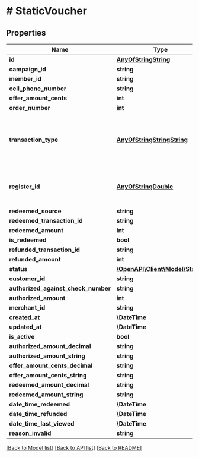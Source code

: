 # # StaticVoucher

## Properties

Name | Type | Description | Notes
------------ | ------------- | ------------- | -------------
**id** | [**AnyOfStringString**](AnyOfStringString.md) |  |
**campaign_id** | **string** |  |
**member_id** | **string** |  | [optional]
**cell_phone_number** | **string** |  | [optional]
**offer_amount_cents** | **int** |  |
**order_number** | **int** |  |
**transaction_type** | [**AnyOfStringStringString**](AnyOfStringStringString.md) | The type of the transaction - only redemption at the moment |
**register_id** | [**AnyOfStringDouble**](AnyOfStringDouble.md) | The ID of the register where the transaction occurred |
**redeemed_source** | **string** |  |
**redeemed_transaction_id** | **string** |  |
**redeemed_amount** | **int** |  |
**is_redeemed** | **bool** |  |
**refunded_transaction_id** | **string** |  |
**refunded_amount** | **int** |  |
**status** | [**\OpenAPI\Client\Model\Status**](Status.md) |  |
**customer_id** | **string** |  | [optional]
**authorized_against_check_number** | **string** |  |
**authorized_amount** | **int** |  |
**merchant_id** | **string** |  |
**created_at** | **\DateTime** |  |
**updated_at** | **\DateTime** |  |
**is_active** | **bool** |  |
**authorized_amount_decimal** | **string** |  |
**authorized_amount_string** | **string** |  |
**offer_amount_cents_decimal** | **string** |  |
**offer_amount_cents_string** | **string** |  |
**redeemed_amount_decimal** | **string** |  |
**redeemed_amount_string** | **string** |  |
**date_time_redeemed** | **\DateTime** |  | [optional]
**date_time_refunded** | **\DateTime** |  | [optional]
**date_time_last_viewed** | **\DateTime** |  | [optional]
**reason_invalid** | **string** |  | [optional]

[[Back to Model list]](../../README.md#models) [[Back to API list]](../../README.md#endpoints) [[Back to README]](../../README.md)
